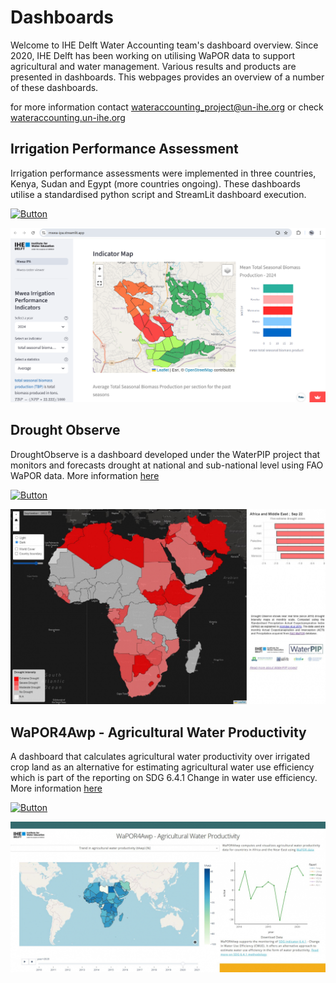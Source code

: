 # Dashboards
Welcome to IHE Delft Water Accounting team's dashboard overview. Since 2020, IHE Delft has been working on utilising WaPOR data to support agricultural and water management. Various results and products are presented in dashboards. This webpages provides an overview of a number of these dashboards.

for more information contact wateraccounting_project@un-ihe.org or check [wateraccounting.un-ihe.org](wateraccounting.un-ihe.org)

## Irrigation Performance Assessment
Irrigation performance assessments were implemented in three countries, Kenya, Sudan and Egypt (more countries ongoing). These dashboards utilise a standardised python script and StreamLit dashboard execution. 

[![Button]][Link4]

![IrrigPerfAss](img/Dashboard_screenshot.png)

## Drought Observe
DroughtObserve is a dashboard developed under the WaterPIP project that monitors and forecasts drought at national and sub-national level using FAO WaPOR data. More information [here](https://github.com/wateraccounting/droughtobserve)

[![Button]][Link1]

![droughtobservedash](img/droughtobservedash.jpg)

## WaPOR4Awp - Agricultural Water Productivity
A dashboard that calculates agricultural water productivity over irrigated crop land as an alternative for estimating agricultural water use efficiency which is part of the reporting on SDG 6.4.1 Change in water use efficiency. More information [here](https://github.com/wateraccounting/wapor4awp)

[![Button]][Link2]

![WaPOR4Awp](img/wapor4awp.jpg)


[Link2]: https://wapor4awp.org
[Link1]: https://wateraccounting.github.io/droughtobserve/
[Button]: https://img.shields.io/badge/View_Dashboard!-37a779?style=for-the-badge
[Link4]: https://mwea-ipa.streamlit.app/
